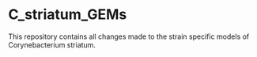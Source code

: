 # C_striatum_GEMs
This repository contains all changes made to the strain specific models of Corynebacterium striatum.

